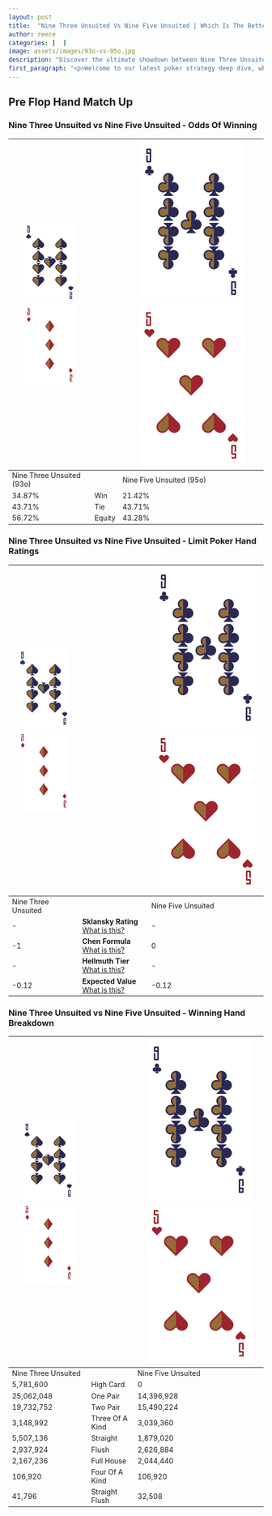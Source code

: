 ```yaml
---
layout: post
title:  "Nine Three Unsuited Vs Nine Five Unsuited | Which Is The Better Hand In Poker? A Complete Guide"
author: reece
categories: [  ]
image: assets/images/93o-vs-95o.jpg
description: "Discover the ultimate showdown between Nine Three Unsuited and Nine Five Unsuited in poker! Uncover the odds, strategies, and scenarios where one hand triumphs over the other. Get ready to up your poker game with this thrilling analysis."
first_paragraph: "<p>Welcome to our latest poker strategy deep dive, where we're pitting two distinct hands against each other in a high-stakes showdown: Nine Three Unsuited vs Nine Five Unsuited.</p><p>In the dynamic world of poker, every decision counts, and knowing which hand holds the upper hand is key to your success at the table.</p><p>In this article, we'll dissect these two hands, explore the scenarios where one dominates the other, and equip you with the knowledge to make strategic choices that can tip the odds in your favor.</p><p>Get ready to unravel the intriguing dynamics of these poker hands and elevate your game to new heights.</p>"
---
```




[comment]: # (sp0)

## Pre Flop Hand Match Up

<div class="table hand-ratings" markdown="1"> 



### Nine Three Unsuited vs Nine Five Unsuited - Odds Of Winning


    
| ![image info](assets/images/hand1/9.png) ![image info](assets/images/hand1/3o.png) |  | ![image info](assets/images/hand2/9.png) ![image info](assets/images/hand2/5o.png) |
| -------- | -------- | -------- |
| Nine Three Unsuited (93o) |  | Nine Five Unsuited (95o) |
| 34.87% | Win | 21.42% |
| 43.71% | Tie | 43.71% |
| 56.72% | Equity | 43.28% |




[comment]: # (sp1)



### Nine Three Unsuited vs Nine Five Unsuited - Limit Poker Hand Ratings


    
| ![image info](assets/images/hand1/9.png) ![image info](assets/images/hand1/3o.png) |  | ![image info](assets/images/hand2/9.png) ![image info](assets/images/hand2/5o.png) |
| -------- | -------- | -------- |
| Nine Three Unsuited |  | Nine Five Unsuited |
| - | **Sklansky Rating** [What is this?](/sklansky-rating-explained) | - |
| -1 | **Chen Formula** [What is this?](/chen-formula-explained) | 0 |
| - | **Hellmuth Tier** [What is this?](/Hellmuth-tier-explained) | - |
| -0.12 | **Expected Value** [What is this?](/expected-value-explained) | -0.12 |




[comment]: # (sp2)



### Nine Three Unsuited vs Nine Five Unsuited - Winning Hand Breakdown


    
| ![image info](assets/images/hand1/9.png) ![image info](assets/images/hand1/3o.png) |  | ![image info](assets/images/hand2/9.png) ![image info](assets/images/hand2/5o.png) |
| -------- | -------- | -------- |
| Nine Three Unsuited |  | Nine Five Unsuited |
| 5,781,600 | High Card | 0 |
| 25,062,048 | One Pair | 14,396,928 |
| 19,732,752 | Two Pair | 15,490,224 |
| 3,148,992 | Three Of A Kind | 3,039,360 |
| 5,507,136 | Straight | 1,879,020 |
| 2,937,924 | Flush | 2,626,884 |
| 2,167,236 | Full House | 2,044,440 |
| 106,920 | Four Of A Kind | 106,920 |
| 41,796 | Straight Flush | 32,508 |




[comment]: # (sp3)



</div>

[comment]: # (sp4)



[comment]: # (sp5)

